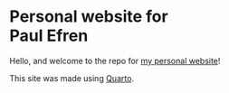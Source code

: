 
# Personal website for<br>Paul Efren

Hello, and welcome to the repo for [my personal website](https://paulefrensa.rbind.io)!

This site was made using [Quarto](https://quarto.org/).
